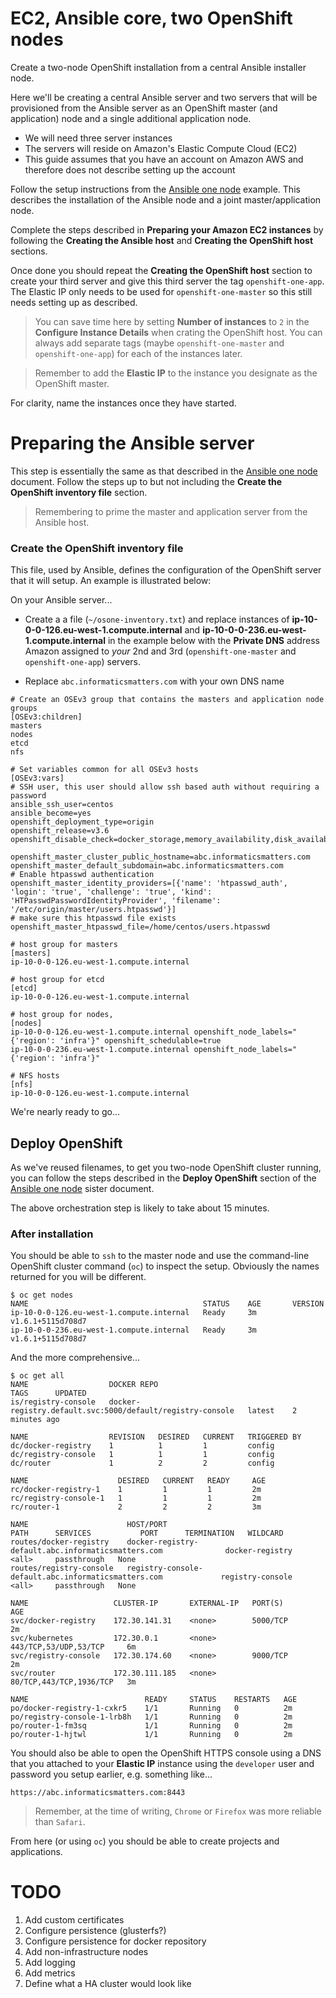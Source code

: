 # EC2, Ansible core, two OpenShift nodes
Create a two-node OpenShift installation from a central Ansible installer node.

Here we'll be creating a central Ansible server and two servers that will be
provisioned from the Ansible server as an OpenShift master (and application)
node and a single additional application node.

*   We will need three server instances
*   The servers will reside on Amazon's Elastic Compute Cloud (EC2)
*   This guide assumes that you have an account on Amazon AWS and
    therefore does not describe setting up the account
    
Follow the setup instructions from the [Ansible one node](ansible-simple-one.md)
example. This describes the installation of the Ansible node and a joint
master/application node.

Complete the steps described in **Preparing your Amazon EC2 instances** by
following the **Creating the Ansible host** and **Creating the OpenShift host**
sections.

Once done you should repeat the **Creating the OpenShift host** section to
create your third server and give this third server the tag `openshift-one-app`.
The Elastic IP only needs to be used for `openshift-one-master` so this
still needs setting up as described.

>   You can save time here by setting **Number of instances** to `2`
    in the **Configure Instance Details** when crating the OpenShift host.
    You can always add separate tags (maybe `openshift-one-master` and
    `openshift-one-app`) for each of the instances later.

>   Remember to add the **Elastic IP** to the instance you designate as the
    OpenShift master.

For clarity, name the instances once they have started.

# Preparing the Ansible server
This step is essentially the same as that described in the
[Ansible one node](ansible-simple-one.md) document.
Follow the steps up to but not including the
**Create the OpenShift inventory file** section.

>   Remembering to prime the master and application server
    from the Ansible host.

### Create the OpenShift inventory file
This file, used by Ansible, defines the configuration of the OpenShift
server that it will setup. An example is illustrated below:

On your Ansible server...

*   Create a a file (`~/osone-inventory.txt`) and replace instances of
    **ip-10-0-0-126.eu-west-1.compute.internal** and
    **ip-10-0-0-236.eu-west-1.compute.internal** in the example below
    with the **Private DNS** address Amazon assigned to _your_ 2nd and 3rd
    (`openshift-one-master` and `openshift-one-app`) servers. 

*   Replace `abc.informaticsmatters.com` with your own DNS name

```
# Create an OSEv3 group that contains the masters and application node groups
[OSEv3:children]
masters
nodes
etcd
nfs

# Set variables common for all OSEv3 hosts
[OSEv3:vars]
# SSH user, this user should allow ssh based auth without requiring a password
ansible_ssh_user=centos
ansible_become=yes
openshift_deployment_type=origin
openshift_release=v3.6
openshift_disable_check=docker_storage,memory_availability,disk_availability

openshift_master_cluster_public_hostname=abc.informaticsmatters.com
openshift_master_default_subdomain=abc.informaticsmatters.com
# Enable htpasswd authentication
openshift_master_identity_providers=[{'name': 'htpasswd_auth', 'login': 'true', 'challenge': 'true', 'kind': 'HTPasswdPasswordIdentityProvider', 'filename': '/etc/origin/master/users.htpasswd'}]
# make sure this htpasswd file exists
openshift_master_htpasswd_file=/home/centos/users.htpasswd

# host group for masters
[masters]
ip-10-0-0-126.eu-west-1.compute.internal

# host group for etcd
[etcd]
ip-10-0-0-126.eu-west-1.compute.internal

# host group for nodes,
[nodes]
ip-10-0-0-126.eu-west-1.compute.internal openshift_node_labels="{'region': 'infra'}" openshift_schedulable=true
ip-10-0-0-236.eu-west-1.compute.internal openshift_node_labels="{'region': 'infra'}"

# NFS hosts
[nfs]
ip-10-0-0-126.eu-west-1.compute.internal
```

We're nearly ready to go...

## Deploy OpenShift
As we've reused filenames, to get you two-node OpenShift cluster running,
you can follow the steps described in the **Deploy OpenShift** section of the
[Ansible one node](ansible-simple-one.md) sister document.

The above orchestration step is likely to take about 15 minutes.

### After installation
You should be able to `ssh` to the master node and use the command-line
OpenShift cluster command (`oc`) to inspect the setup. Obviously the
names returned for you will be different.

    $ oc get nodes
    NAME                                       STATUS    AGE       VERSION
    ip-10-0-0-126.eu-west-1.compute.internal   Ready     3m        v1.6.1+5115d708d7
    ip-10-0-0-236.eu-west-1.compute.internal   Ready     3m        v1.6.1+5115d708d7

And the more comprehensive...

    $ oc get all
    NAME                  DOCKER REPO                                                 TAGS      UPDATED
    is/registry-console   docker-registry.default.svc:5000/default/registry-console   latest    2 minutes ago

    NAME                  REVISION   DESIRED   CURRENT   TRIGGERED BY
    dc/docker-registry    1          1         1         config
    dc/registry-console   1          1         1         config
    dc/router             1          2         2         config

    NAME                    DESIRED   CURRENT   READY     AGE
    rc/docker-registry-1    1         1         1         2m
    rc/registry-console-1   1         1         1         2m
    rc/router-1             2         2         2         3m

    NAME                      HOST/PORT                                             PATH      SERVICES           PORT      TERMINATION   WILDCARD
    routes/docker-registry    docker-registry-default.abc.informaticsmatters.com              docker-registry    <all>     passthrough   None
    routes/registry-console   registry-console-default.abc.informaticsmatters.com             registry-console   <all>     passthrough   None

    NAME                   CLUSTER-IP       EXTERNAL-IP   PORT(S)                   AGE
    svc/docker-registry    172.30.141.31    <none>        5000/TCP                  2m
    svc/kubernetes         172.30.0.1       <none>        443/TCP,53/UDP,53/TCP     6m
    svc/registry-console   172.30.174.60    <none>        9000/TCP                  2m
    svc/router             172.30.111.185   <none>        80/TCP,443/TCP,1936/TCP   3m

    NAME                          READY     STATUS    RESTARTS   AGE
    po/docker-registry-1-cxkr5    1/1       Running   0          2m
    po/registry-console-1-lrb8h   1/1       Running   0          2m
    po/router-1-fm3sq             1/1       Running   0          2m
    po/router-1-hjtwl             1/1       Running   0          2m

You should also be able to open the OpenShift HTTPS console using a DNS
that you attached to your **Elastic IP** instance using the `developer`
user and password you setup earlier, e.g. something like...

    https://abc.informaticsmatters.com:8443
    
>   Remember, at the time of writing, `Chrome` or `Firefox` was more reliable
    than `Safari`.

From here (or using `oc`) you should be able to create projects and applications.

# TODO

1.  Add custom certificates
1.  Configure persistence (glusterfs?)
1.  Configure persistence for docker repository
1.  Add non-infrastructure nodes
1.  Add logging
1.  Add metrics
1.  Define what a HA cluster would look like


